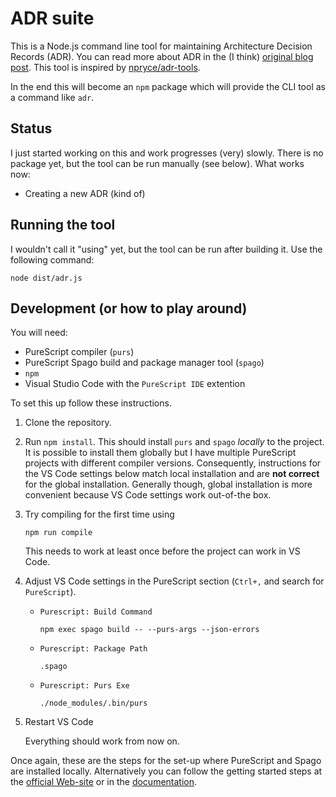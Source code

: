 # ADR suite

This is a Node.js command line tool for maintaining Architecture Decision Records (ADR). You can read more about ADR in the (I think) [original blog post](https://cognitect.com/blog/2011/11/15/documenting-architecture-decisions). This tool is inspired by [npryce/adr-tools](https://github.com/npryce/adr-tools).

In the end this will become an `npm` package which will provide the CLI tool as a command like `adr`.

## Status

I just started working on this and work progresses (very) slowly. There is no package yet, but the tool can be run manually (see below). What works now:

- Creating a new ADR (kind of)

## Running the tool

I wouldn't call it "using" yet, but the tool can be run after building it. Use the following command:

~~~
node dist/adr.js
~~~

## Development (or how to play around)

You will need:

* PureScript compiler (`purs`) 
* PureScript Spago build and package manager tool (`spago`)
* `npm`
* Visual Studio Code with the `PureScript IDE` extention

To set this up follow these instructions.

1. Clone the repository.

2. Run `npm install`. This should install `purs` and `spago` _locally_ to the project. It is possible to install them globally but I have multiple PureScript projects with different compiler versions. Consequently, instructions for the VS Code settings below match local installation and are **not correct** for the global installation. Generally though, global installation is more convenient because VS Code settings work out-of-the box.

3. Try compiling for the first time using

    ~~~
    npm run compile
    ~~~

    This needs to work at least once before the project can work in VS Code.

4. Adjust VS Code settings in the PureScript section (`Ctrl+,` and search for `PureScript`).

    * `Purescript: Build Command`
    
        ~~~
        npm exec spago build -- --purs-args --json-errors
        ~~~

    * `Purescript: Package Path`

        ~~~
        .spago
        ~~~

    * `Purescript: Purs Exe`

        ~~~
        ./node_modules/.bin/purs
        ~~~

5. Restart VS Code

    Everything should work from now on.

Once again, these are the steps for the set-up where PureScript and Spago are installed locally. Alternatively you can follow the getting started steps at the [official Web-site](https://www.purescript.org/) or in the [documentation](https://github.com/purescript/documentation/blob/master/guides/Getting-Started.md).